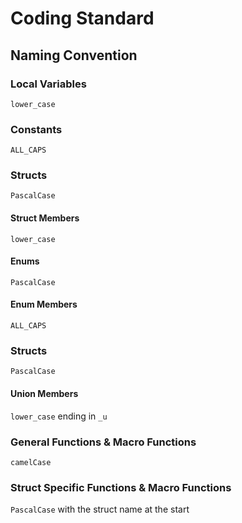 # Coding Standard

## Naming Convention

### Local Variables 
`lower_case`

### Constants
`ALL_CAPS`

### Structs
`PascalCase`

#### Struct Members
`lower_case`

#### Enums
`PascalCase`

#### Enum Members
`ALL_CAPS`

### Structs
`PascalCase`

#### Union Members
`lower_case` ending in `_u`

### General Functions & Macro Functions
`camelCase`

### Struct Specific Functions & Macro Functions
`PascalCase` with the struct name at the start
